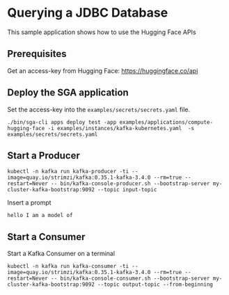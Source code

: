 # Querying a JDBC Database

This sample application shows how to use the Hugging Face APIs


## Prerequisites

Get an access-key from Hugging Face: https://huggingface.co/api

## Deploy the SGA application

Set the access-key into the `examples/secrets/secrets.yaml` file.

```
./bin/sga-cli apps deploy test -app examples/applications/compute-hugging-face -i examples/instances/kafka-kubernetes.yaml  -s examples/secrets/secrets.yaml
```

## Start a Producer
```
kubectl -n kafka run kafka-producer -ti --image=quay.io/strimzi/kafka:0.35.1-kafka-3.4.0 --rm=true --restart=Never -- bin/kafka-console-producer.sh --bootstrap-server my-cluster-kafka-bootstrap:9092 --topic input-topic
```

Insert a prompt

```
hello I am a model of
```


## Start a Consumer

Start a Kafka Consumer on a terminal

```
kubectl -n kafka run kafka-consumer -ti --image=quay.io/strimzi/kafka:0.35.1-kafka-3.4.0 --rm=true --restart=Never -- bin/kafka-console-consumer.sh --bootstrap-server my-cluster-kafka-bootstrap:9092 --topic output-topic --from-beginning
```

